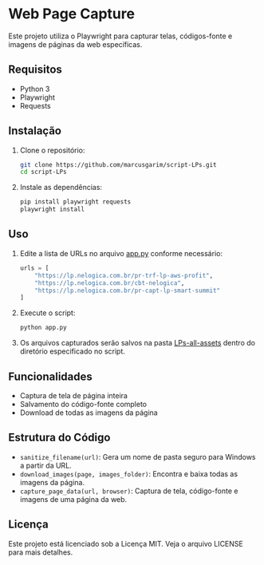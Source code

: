 # Web Page Capture

Este projeto utiliza o Playwright para capturar telas, códigos-fonte e imagens de páginas da web específicas.

## Requisitos

- Python 3
- Playwright
- Requests

## Instalação

1. Clone o repositório:
    ```sh
    git clone https://github.com/marcusgarim/script-LPs.git
    cd script-LPs
    ```

2. Instale as dependências:
    ```sh
    pip install playwright requests
    playwright install
    ```

## Uso

1. Edite a lista de URLs no arquivo [app.py](http://_vscodecontentref_/1) conforme necessário:
    ```python
    urls = [
        "https://lp.nelogica.com.br/pr-trf-lp-aws-profit",
        "https://lp.nelogica.com.br/cbt-nelogica",
        "https://lp.nelogica.com.br/pr-capt-lp-smart-summit"
    ]
    ```

2. Execute o script:
    ```sh
    python app.py
    ```

3. Os arquivos capturados serão salvos na pasta [LPs-all-assets](http://_vscodecontentref_/2) dentro do diretório especificado no script.

## Funcionalidades

- Captura de tela de página inteira
- Salvamento do código-fonte completo
- Download de todas as imagens da página

## Estrutura do Código

- `sanitize_filename(url)`: Gera um nome de pasta seguro para Windows a partir da URL.
- `download_images(page, images_folder)`: Encontra e baixa todas as imagens da página.
- `capture_page_data(url, browser)`: Captura de tela, código-fonte e imagens de uma página da web.

## Licença

Este projeto está licenciado sob a Licença MIT. Veja o arquivo LICENSE para mais detalhes.
